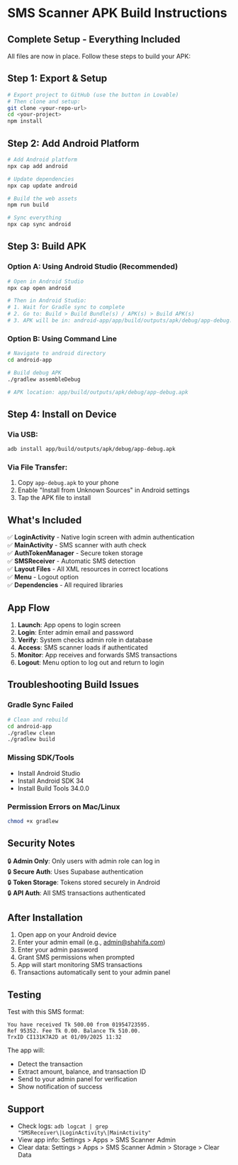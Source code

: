 # SMS Scanner APK Build Instructions

## Complete Setup - Everything Included

All files are now in place. Follow these steps to build your APK:

## Step 1: Export & Setup

```bash
# Export project to GitHub (use the button in Lovable)
# Then clone and setup:
git clone <your-repo-url>
cd <your-project>
npm install
```

## Step 2: Add Android Platform

```bash
# Add Android platform
npx cap add android

# Update dependencies
npx cap update android

# Build the web assets
npm run build

# Sync everything
npx cap sync android
```

## Step 3: Build APK

### Option A: Using Android Studio (Recommended)
```bash
# Open in Android Studio
npx cap open android

# Then in Android Studio:
# 1. Wait for Gradle sync to complete
# 2. Go to: Build > Build Bundle(s) / APK(s) > Build APK(s)
# 3. APK will be in: android-app/app/build/outputs/apk/debug/app-debug.apk
```

### Option B: Using Command Line
```bash
# Navigate to android directory
cd android-app

# Build debug APK
./gradlew assembleDebug

# APK location: app/build/outputs/apk/debug/app-debug.apk
```

## Step 4: Install on Device

### Via USB:
```bash
adb install app/build/outputs/apk/debug/app-debug.apk
```

### Via File Transfer:
1. Copy `app-debug.apk` to your phone
2. Enable "Install from Unknown Sources" in Android settings
3. Tap the APK file to install

## What's Included

✅ **LoginActivity** - Native login screen with admin authentication  
✅ **MainActivity** - SMS scanner with auth check  
✅ **AuthTokenManager** - Secure token storage  
✅ **SMSReceiver** - Automatic SMS detection  
✅ **Layout Files** - All XML resources in correct locations  
✅ **Menu** - Logout option  
✅ **Dependencies** - All required libraries

## App Flow

1. **Launch**: App opens to login screen
2. **Login**: Enter admin email and password
3. **Verify**: System checks admin role in database
4. **Access**: SMS scanner loads if authenticated
5. **Monitor**: App receives and forwards SMS transactions
6. **Logout**: Menu option to log out and return to login

## Troubleshooting Build Issues

### Gradle Sync Failed
```bash
# Clean and rebuild
cd android-app
./gradlew clean
./gradlew build
```

### Missing SDK/Tools
- Install Android Studio
- Install Android SDK 34
- Install Build Tools 34.0.0

### Permission Errors on Mac/Linux
```bash
chmod +x gradlew
```

## Security Notes

🔒 **Admin Only**: Only users with admin role can log in  
🔒 **Secure Auth**: Uses Supabase authentication  
🔒 **Token Storage**: Tokens stored securely in Android  
🔒 **API Auth**: All SMS transactions authenticated  

## After Installation

1. Open app on your Android device
2. Enter your admin email (e.g., admin@shahifa.com)
3. Enter your admin password
4. Grant SMS permissions when prompted
5. App will start monitoring SMS transactions
6. Transactions automatically sent to your admin panel

## Testing

Test with this SMS format:
```
You have received Tk 500.00 from 01954723595. 
Ref 95352. Fee Tk 0.00. Balance Tk 510.00. 
TrxID CI131K7A2D at 01/09/2025 11:32
```

The app will:
- Detect the transaction
- Extract amount, balance, and transaction ID
- Send to your admin panel for verification
- Show notification of success

## Support

- Check logs: `adb logcat | grep "SMSReceiver\|LoginActivity\|MainActivity"`
- View app info: Settings > Apps > SMS Scanner Admin
- Clear data: Settings > Apps > SMS Scanner Admin > Storage > Clear Data
